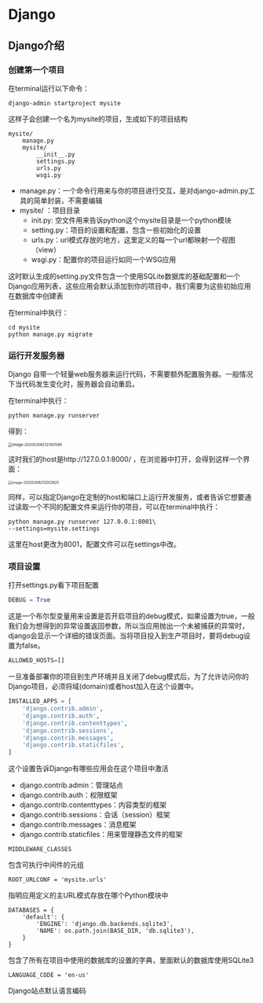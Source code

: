 # Django
## Django介绍

### 创建第一个项目

在terminal运行以下命令：

```
django-admin startproject mysite
```

这样子会创建一个名为mysite的项目，生成如下的项目结构

```
mysite/
	manage.py
	mysite/
		__init__.py
		settings.py
		urls.py
		wsgi.py
```

* manage.py：一个命令行用来与你的项目进行交互，是对django-admin.py工具的简单封装，不需要编辑
* mysite/ ：项目目录
  * init.py: 空文件用来告诉python这个mysite目录是一个python模块
  * setting.py：项目的设置和配置，包含一些初始化的设置
  * urls.py：url模式存放的地方，这里定义的每一个url都映射一个视图（view）
  * wsgi.py：配置你的项目运行如同一个WSG应用

这时默认生成的setting.py文件包含一个使用SQLite数据库的基础配置和一个Django应用列表，这些应用会默认添加到你的项目中，我们需要为这些初始应用在数据库中创建表

在terminal中执行：

```
cd mysite
python manage.py migrate
```



### 运行开发服务器

Django 自带一个轻量web服务器来运行代码，不需要额外配置服务器。一般情况下当代码发生变化时，服务器会自动重启。

在terminal中执行：

```
python manage.py runserver
```

得到：

<img src="C:\Users\Wenyue Wang\AppData\Roaming\Typora\typora-user-images\image-20200306212350599.png" alt="image-20200306212350599" style="zoom:53%;" />

这时我们的host是http://127.0.0.1:8000/ ，在浏览器中打开，会得到这样一个界面：

<img src="C:\Users\Wenyue Wang\AppData\Roaming\Typora\typora-user-images\image-20200306212003825.png" alt="image-20200306212003825" style="zoom:50%;" />

同样，可以指定Django在定制的host和端口上运行开发服务，或者告诉它想要通过读取一个不同的配置文件来运行你的项目，可以在terminal中执行：

```
python manage.py runserver 127.0.0.1:8001\
--settings=mysite.settings
```

这里在host更改为8001，配置文件可以在settings中改。



### 项目设置

打开settings.py看下项目配置

```python
DEBUG = True
```

这是一个布尔型变量用来设置是否开启项目的debug模式，如果设置为true，一般我们会为想得到的异常设置返回参数，所以当应用抛出一个未被捕获的异常时，django会显示一个详细的错误页面。当将项目投入到生产项目时，要将debug设置为false。

```python
ALLOWED_HOSTS=[]
```

一旦准备部署你的项目到生产环境并且关闭了debug模式后，为了允许访问你的Django项目，必须将域(domain)或者host加入在这个设置中。

```python
INSTALLED_APPS = [
    'django.contrib.admin',
    'django.contrib.auth',
    'django.contrib.contenttypes',
    'django.contrib.sessions',
    'django.contrib.messages',
    'django.contrib.staticfiles',
]
```

这个设置告诉Django有哪些应用会在这个项目中激活

* django.contrib.admin：管理站点
* django.contrib.auth：权限框架
* django.contrib.contenttypes：内容类型的框架
* django.contrib.sessions：会话（session）框架
* django.contrib.messages：消息框架
* django.contrib.staticfiles：用来管理静态文件的框架

```
MIDDLEWARE_CLASSES
```

包含可执行中间件的元组

```
ROOT_URLCONF = 'mysite.urls'
```

指明应用定义的主URL模式存放在哪个Python模块中

```
DATABASES = {
    'default': {
        'ENGINE': 'django.db.backends.sqlite3',
        'NAME': os.path.join(BASE_DIR, 'db.sqlite3'),
    }
}
```

包含了所有在项目中使用的数据库的设置的字典，里面默认的数据库使用SQLite3

```
LANGUAGE_CODE = 'en-us'
```

Django站点默认语言编码




